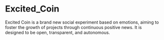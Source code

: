 # Excited_Coin
Excited Coin is a brand new social experiment based on emotions, aiming to foster the growth of projects through continuous positive news. It is designed to be open, transparent, and autonomous.
